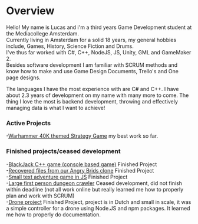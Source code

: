 # Overview

Hello! My name is Lucas and i'm a third years Game Development student at the Mediacollege Amsterdam.</br>
Currently living in Amsterdam for a solid 18 years, my general hobbies include, Games, History, Science Fiction and Drums.</br>
I've thus far worked with C#, C++, NodeJS, JS, Unity, GML and GameMaker 2.</br>
Besides software development I am familiar with SCRUM methods and know how to make and use Game Design Documents, Trello's and One page designs.</br>

The languages I have the most experience with are C# and C++.
I have about 2.3 years of development on my name with many more to come.
The thing I love the most is backend development, throwing and effectively managing data is what I want to achieve!

### Active Projects
-[Warhammer 40K themed Strategy Game](https://github.com/Shaw358/Wh40K) my best work so far.

### Finished projects/ceased development
-[BlackJack C++ game (console based game)](https://github.com/Shaw358/CardCPPGame/tree/master/CardGames) Finished Project</br>
-[Recovered files from our Angry Brids clone](https://github.com/Shaw358/AngryBirdsCloneRecovery) Finished Project</br>
-[Small text adventure game in JS](https://github.com/Shaw358/PROJ---txtAG) Finished Project</br>
-[Large first person dungeon crawler](https://github.com/Firelonze/ProjectMythe/blob/master/README.md) Ceased development, did not finish within deadline (not all work online but really learned me how to properly plan and work with SCRUM)</br>
-[Drone project](https://github.com/Shaw358/Input-Output-Jordi-Lucas) Finished Project, project is in Dutch and small in scale, it was a simple controller for a drone using Node.JS and npm packages. It learned me how to properly do documentation. 
